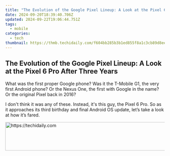 ```yaml
---
title: "The Evolution of the Google Pixel Lineup: A Look at the Pixel 6 Pro After Three Years"
date: 2024-09-20T18:39:40.706Z
updated: 2024-09-22T19:06:44.751Z
tags:
  - mobile
categories:
  - tech
thumbnail: https://thmb.techidaily.com/f604bb285b3b1ed855f8a1c3cb89d8ee4bdb35648e96e12c93c90dd39a83f971.jpg
---
```


## The Evolution of the Google Pixel Lineup: A Look at the Pixel 6 Pro After Three Years

What was the first proper Google phone? Was it the T-Mobile G1, the very first Android phone? Or the Nexus One, the first with Google in the name? Or the original Pixel back in 2016?  
  
 I don't think it was any of these. Instead, it's this guy, the Pixel 6 Pro. So as it approaches its third birthday and final Android OS update, let’s take a look at how it’s fared.

<ins class="adsbygoogle"
     style="display:block"
     data-ad-format="autorelaxed"
     data-ad-client="ca-pub-7571918770474297"
     data-ad-slot="1223367746"></ins>

<ins class="adsbygoogle"
     style="display:block"
     data-ad-client="ca-pub-7571918770474297"
     data-ad-slot="8358498916"
     data-ad-format="auto"
     data-full-width-responsive="true"></ins>



<!-- affiliate ads begin -->
<a href="https://aligracehair.sjv.io/c/5597632/2080317/19272" target="_top" id="2080317">
  <img src="//a.impactradius-go.com/display-ad/19272-2080317" border="0" alt="https://techidaily.com" width="728" height="90"/>
</a>
<img height="0" width="0" src="https://aligracehair.sjv.io/i/5597632/2080317/19272" style="position:absolute;visibility:hidden;" border="0" />
<!-- affiliate ads end -->

